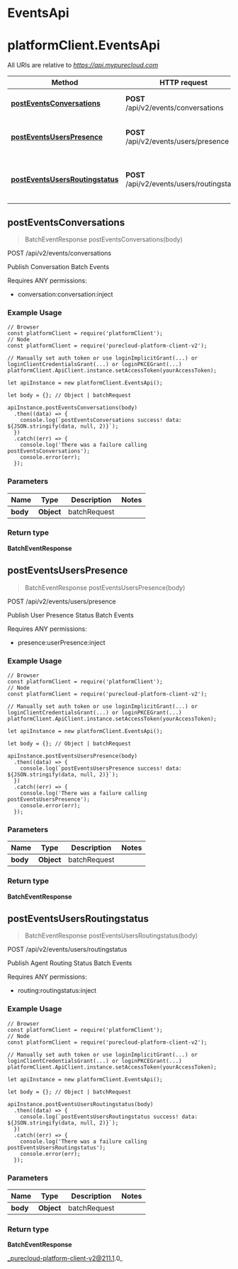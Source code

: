 # EventsApi

# platformClient.EventsApi

All URIs are relative to *https://api.mypurecloud.com*

| Method | HTTP request | Description |
| ------------- | ------------- | ------------- |
[**postEventsConversations**](EventsApi#postEventsConversations) | **POST** /api/v2/events/conversations | Publish Conversation Batch Events
[**postEventsUsersPresence**](EventsApi#postEventsUsersPresence) | **POST** /api/v2/events/users/presence | Publish User Presence Status Batch Events
[**postEventsUsersRoutingstatus**](EventsApi#postEventsUsersRoutingstatus) | **POST** /api/v2/events/users/routingstatus | Publish Agent Routing Status Batch Events



## postEventsConversations

> BatchEventResponse postEventsConversations(body)


POST /api/v2/events/conversations

Publish Conversation Batch Events

Requires ANY permissions:

* conversation:conversation:inject

### Example Usage

```{"language":"javascript"}
// Browser
const platformClient = require('platformClient');
// Node
const platformClient = require('purecloud-platform-client-v2');

// Manually set auth token or use loginImplicitGrant(...) or loginClientCredentialsGrant(...) or loginPKCEGrant(...)
platformClient.ApiClient.instance.setAccessToken(yourAccessToken);

let apiInstance = new platformClient.EventsApi();

let body = {}; // Object | batchRequest

apiInstance.postEventsConversations(body)
  .then((data) => {
    console.log(`postEventsConversations success! data: ${JSON.stringify(data, null, 2)}`);
  })
  .catch((err) => {
    console.log('There was a failure calling postEventsConversations');
    console.error(err);
  });
```

### Parameters


| Name | Type | Description  | Notes |
| ------------- | ------------- | ------------- | ------------- |
 **body** | **Object** | batchRequest |  |

### Return type

**BatchEventResponse**


## postEventsUsersPresence

> BatchEventResponse postEventsUsersPresence(body)


POST /api/v2/events/users/presence

Publish User Presence Status Batch Events

Requires ANY permissions:

* presence:userPresence:inject

### Example Usage

```{"language":"javascript"}
// Browser
const platformClient = require('platformClient');
// Node
const platformClient = require('purecloud-platform-client-v2');

// Manually set auth token or use loginImplicitGrant(...) or loginClientCredentialsGrant(...) or loginPKCEGrant(...)
platformClient.ApiClient.instance.setAccessToken(yourAccessToken);

let apiInstance = new platformClient.EventsApi();

let body = {}; // Object | batchRequest

apiInstance.postEventsUsersPresence(body)
  .then((data) => {
    console.log(`postEventsUsersPresence success! data: ${JSON.stringify(data, null, 2)}`);
  })
  .catch((err) => {
    console.log('There was a failure calling postEventsUsersPresence');
    console.error(err);
  });
```

### Parameters


| Name | Type | Description  | Notes |
| ------------- | ------------- | ------------- | ------------- |
 **body** | **Object** | batchRequest |  |

### Return type

**BatchEventResponse**


## postEventsUsersRoutingstatus

> BatchEventResponse postEventsUsersRoutingstatus(body)


POST /api/v2/events/users/routingstatus

Publish Agent Routing Status Batch Events

Requires ANY permissions:

* routing:routingstatus:inject

### Example Usage

```{"language":"javascript"}
// Browser
const platformClient = require('platformClient');
// Node
const platformClient = require('purecloud-platform-client-v2');

// Manually set auth token or use loginImplicitGrant(...) or loginClientCredentialsGrant(...) or loginPKCEGrant(...)
platformClient.ApiClient.instance.setAccessToken(yourAccessToken);

let apiInstance = new platformClient.EventsApi();

let body = {}; // Object | batchRequest

apiInstance.postEventsUsersRoutingstatus(body)
  .then((data) => {
    console.log(`postEventsUsersRoutingstatus success! data: ${JSON.stringify(data, null, 2)}`);
  })
  .catch((err) => {
    console.log('There was a failure calling postEventsUsersRoutingstatus');
    console.error(err);
  });
```

### Parameters


| Name | Type | Description  | Notes |
| ------------- | ------------- | ------------- | ------------- |
 **body** | **Object** | batchRequest |  |

### Return type

**BatchEventResponse**


_purecloud-platform-client-v2@211.1.0_
